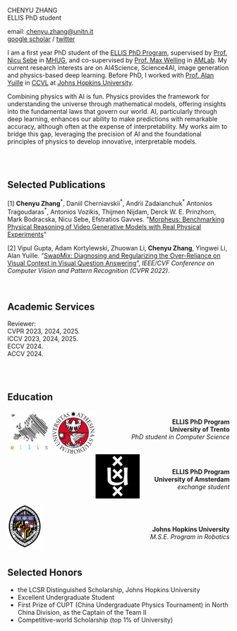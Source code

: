 
CHENYU ZHANG <br>
ELLIS PhD student <br>
<!-- the University of Trento <br> -->
email: <chenyu.zhang@unitn.it><br>
[google scholar](https://scholar.google.com/citations?hl=en&user=mhQQsNgAAAAJ) / [twitter](https://twitter.com/AngelicaCZ2016)

I am a first year PhD student of the [ELLIS PhD Program](https://ellis.eu/phd-postdoc), supervised by [Prof. Nicu Sebe](https://disi.unitn.it/~sebe/) in [MHUG](http://mhug.disi.unitn.it/#/), and 
co-supervised by [Prof. Max Welling](https://staff.fnwi.uva.nl/m.welling/) in [AMLab](https://amlab.science.uva.nl/). My current research interests are on AI4Science, Science4AI, image generation and physics-based deep learning. Before PhD, I worked with [Prof. Alan Yuille](https://www.cs.jhu.edu/~ayuille/) in [CCVL](https://ccvl.jhu.edu/) at [Johns Hopkins University](https://www.jhu.edu/). 

Combining physics with AI is fun. Physics provides the framework for understanding the universe through mathematical models, offering insights into the fundamental laws that govern our world. AI, particularly through deep learning, enhances our ability to make predictions with remarkable accuracy, although often at the expense of interpretability. My works aim to bridge this gap, leveraging the precision of AI and the foundational principles of physics to develop innovative, interpretable models.




<br>
<br>

## Selected Publications

[1] <b>Chenyu Zhang</b><sup>&#42;</sup>, Daniil Cherniavskii<sup>&#42;</sup>, Andrii Zadaianchuk<sup>&#42;</sup> Antonios Tragoudaras<sup>&#42;</sup>, Antonios Vozikis, Thijmen Nijdam, Derck W. E. Prinzhorn, Mark Bodracska, Nicu Sebe, Efstratios Gavves. "[Morpheus: Benchmarking Physical Reasoning of Video Generative Models with Real Physical Experiments](https://arxiv.org/pdf/2504.02918v1)"

[2] Vipul Gupta, Adam Kortylewski, Zhuowan Li, <b>Chenyu Zhang</b>, Yingwei Li, Alan Yuille. “[SwapMix: Diagnosing and Regularizing the Over-Reliance on Visual Context in Visual Question Answering](https://openaccess.thecvf.com/content/CVPR2022/papers/Gupta_SwapMix_Diagnosing_and_Regularizing_the_Over-Reliance_on_Visual_Context_in_CVPR_2022_paper.pdf)”, <i>IEEE/CVF Conference on Computer Vision and Pattern Recognition (CVPR 2022)</i>.

<br>

## Academic Services
Reviewer: <br>
CVPR 2023, 2024, 2025. <br>
ICCV 2023, 2024, 2025.  <br>
ECCV 2024.  <br>
ACCV 2024.


<br>

<br>

## Education

 <img style="float: left;" src="assets/img/ellis.png" width="100" height="100">
 <img style="float: left;" src="assets/img/unitn.png" width="100" height="100">
 <p style="text-align: right"> 
 <br>
 <b> ELLIS PhD Program </b>   <br>
 <b> University of Trento </b>   <br>
 <i> PhD student in Computer Science </i> <br>
 <!-- <i> Nov. 2023 - Apr. 2027 </i> -->
 </p>

 <br>

 <img style="float: left;" src="assets/img/UvA.png" width="100" height="100">
 <p style="text-align: right"> 
 <br>
 <b> ELLIS PhD Program </b>   <br>
 <b> University of Amsterdam </b>   <br>
 <i> exchange student </i>
 </p>

 <br>

 <img style="float: left;" src="assets/img/JHU.jpg" width="80" height="100">
 <p style="text-align: right"> 
 <br> <br>
 <b> Johns Hopkins University </b>   <br>
 <i> M.S.E. Program in Robotics</i>
 <!-- ，Jan. 2021 - Dec. 2022  -->
 </p>

<br>

## Selected Honors

* the LCSR Distinguished Scholarship, Johns Hopkins University
* Excellent Undergraduate Student
* First Prize of CUPT (China Undergraduate Physics Tournament) in North China Division, as the Captain of the Team Ⅱ
* Competitive-world Scholarship (top 1% of University)

